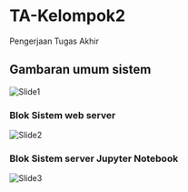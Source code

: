 # TA-Kelompok2
Pengerjaan Tugas Akhir

## Gambaran umum sistem
![Slide1](https://user-images.githubusercontent.com/90242925/163053063-b9317232-fac1-4085-bfd5-ac0aaf691042.PNG)

### Blok Sistem web server
![Slide2](https://user-images.githubusercontent.com/90242925/163053513-ab34577a-6ea4-4c02-9323-a94ccd98049f.PNG)

### Blok Sistem server Jupyter Notebook
![Slide3](https://user-images.githubusercontent.com/90242925/163053635-95576bbf-95ed-46cc-affd-9c1cfeabfb55.PNG)
